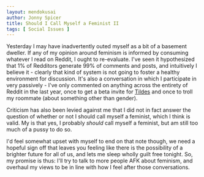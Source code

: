 ```yaml
---
layout: mendokusai
author: Jonny Spicer
title: Should I Call Myself a Feminist II
tags: [ Social Issues ]
---
```

Yesterday I may have inadvertently outed myself as a bit of a basement dweller. If any of my opinion around feminism is informed 
by consuming whatever I read on Reddit, I ought to re-evaluate.  I've seen it hypothesized that 1% of Redditors generate 99% of 
comments and posts, and intuitively I believe it - clearly that kind of system is not going to foster a healthy environment for 
discussion. It's also a conversation in which I participate in very passively - I've only commented on anything across the entirety 
of Reddit in the last year, once to get a beta invite for [Tildes](https://tildes.net/) and once to troll my roommate (about something 
other than gender).

Criticism has also been levied against me that I did not in fact answer the question of whether or not I should call myself a feminist, 
which I think is valid. My is that yes, I probably *should* call myself a feminist, but am still too much of a pussy to do so. 

I'd feel somewhat upset with myself to end on that note though, we need a hopeful sign off that leaves you feeling like there is the 
possibility of a brighter future for all of us, and lets me sleep wholly guilt free tonight. So, my promise is thus: I'll try to 
talk to more people AFK about feminism, and overhaul my views to be in line with how I feel after those conversations.